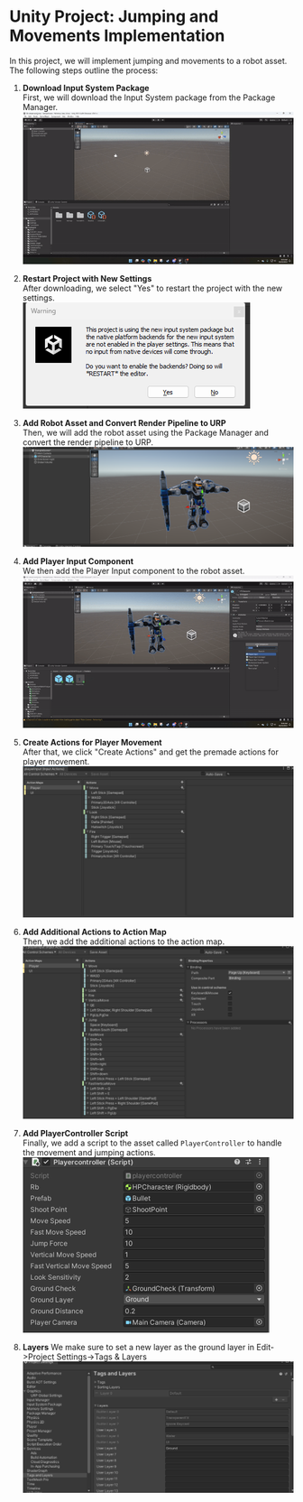 # Unity Project: Jumping and Movements Implementation

In this project, we will implement jumping and movements to a robot asset. The following steps outline the process:

1. **Download Input System Package**  
   First, we will download the Input System package from the Package Manager.  
   ![Download Input System](images/gif1.gif)

2. **Restart Project with New Settings**  
   After downloading, we select "Yes" to restart the project with the new settings.  
   ![Restart Project](images/screenshot1.png)

3. **Add Robot Asset and Convert Render Pipeline to URP**  
   Then, we will add the robot asset using the Package Manager and convert the render pipeline to URP.  
   ![Convert to URP](images/screenshot2.png)

4. **Add Player Input Component**  
   We then add the Player Input component to the robot asset.  
   ![Add Player Input Component](images/gif2.gif)

5. **Create Actions for Player Movement**  
   After that, we click "Create Actions" and get the premade actions for player movement.  
   ![Premade Actions](images/screenshot3.png)

6. **Add Additional Actions to Action Map**  
   Then, we add the additional actions to the action map.  
   ![Action Map](images/screenshot4.png)

7. **Add PlayerController Script**  
   Finally, we add a script to the asset called `PlayerController` to handle the movement and jumping actions.
    ![Action Map](images/screenshot6.png)
9. **Layers**
   We make sure to set a new layer as the ground layer in Edit->Project Settings->Tags & Layers
    ![Action Map](images/screenshot5.png)
